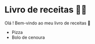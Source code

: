 # Livro de receitas :man_cook:

Olá ! Bem-vindo ao meu livro de receitas :wave:

- Pizza
- Bolo de cenoura
